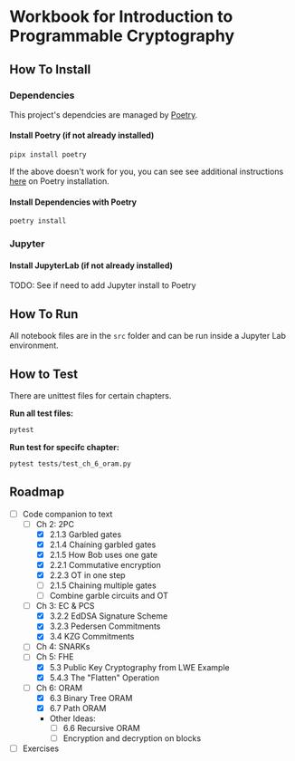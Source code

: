 # Workbook for Introduction to Programmable Cryptography

## How To Install

### Dependencies

This project's dependcies are managed by [Poetry](https://python-poetry.org/).

#### Install Poetry (if not already installed)

```shell
pipx install poetry
```

If the above doesn't work for you, you can see see additional instructions [here](https://python-poetry.org/docs/#installation) on Poetry installation.

#### Install Dependencies with Poetry

```shell
poetry install
```

### Jupyter

#### Install JupyterLab (if not already installed)

TODO: See if need to add Jupyter install to Poetry

## How To Run

All notebook files are in the `src` folder and can be run inside a Jupyter Lab environment.

## How to Test

There are unittest files for certain chapters.

**Run all test files:**

```bash
pytest
```

**Run test for specifc chapter:**

```bash
pytest tests/test_ch_6_oram.py
```

## Roadmap

- [ ] Code companion to text
  - [ ] Ch 2: 2PC
    - [x] 2.1.3 Garbled gates
    - [x] 2.1.4 Chaining garbled gates
    - [x] 2.1.5 How Bob uses one gate
    - [x] 2.2.1 Commutative encryption
    - [x] 2.2.3 OT in one step
    - [ ] 2.1.5 Chaining multiple gates
    - [ ] Combine garble circuits and OT
  - [ ] Ch 3: EC & PCS
    - [x] 3.2.2 EdDSA Signature Scheme
    - [x] 3.2.3 Pedersen Commitments
    - [x] 3.4 KZG Commitments
  - [ ] Ch 4: SNARKs
  - [ ] Ch 5: FHE
    - [x] 5.3 Public Key Cryptography from LWE Example
    - [x] 5.4.3 The "Flatten" Operation
  - [ ] Ch 6: ORAM
    - [x] 6.3 Binary Tree ORAM
    - [x] 6.7 Path ORAM
    - Other Ideas:
      - [ ] 6.6 Recursive ORAM
      - [ ] Encryption and decryption on blocks
- [ ] Exercises
